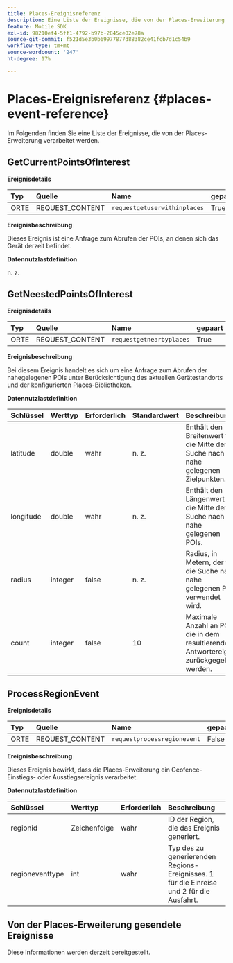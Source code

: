 ```yaml
---
title: Places-Ereignisreferenz
description: Eine Liste der Ereignisse, die von der Places-Erweiterung verarbeitet werden.
feature: Mobile SDK
exl-id: 98210ef4-5ff1-4792-b97b-2845ce02e78a
source-git-commit: f521d5e3b0b69977877d88382ce41fcb7d1c54b9
workflow-type: tm+mt
source-wordcount: '247'
ht-degree: 17%

---
```


# Places-Ereignisreferenz {#places-event-reference}

Im Folgenden finden Sie eine Liste der Ereignisse, die von der Places-Erweiterung verarbeitet werden.

## GetCurrentPointsOfInterest

**Ereignisdetails**

| Typ | Quelle | Name | gepaart |
| :--- | :--- | :--- | :--- |
| ORTE | REQUEST_CONTENT | `requestgetuserwithinplaces` | True |

**Ereignisbeschreibung**

Dieses Ereignis ist eine Anfrage zum Abrufen der POIs, an denen sich das Gerät derzeit befindet.

**Datennutzlastdefinition**

n. z.

## GetNeestedPointsOfInterest

**Ereignisdetails**

| Typ | Quelle | Name | gepaart |
| :--- | :--- | :--- | :--- |
| ORTE | REQUEST_CONTENT | `requestgetnearbyplaces` | True |

**Ereignisbeschreibung**

Bei diesem Ereignis handelt es sich um eine Anfrage zum Abrufen der nahegelegenen POIs unter Berücksichtigung des aktuellen Gerätestandorts und der konfigurierten Places-Bibliotheken.

**Datennutzlastdefinition**

| Schlüssel | Werttyp | Erforderlich | Standardwert | Beschreibung |
| :--- | :--- | :--- | :--- | :--- |
| latitude | double | wahr | n. z. | Enthält den Breitenwert für die Mitte der Suche nach nahe gelegenen Zielpunkten. |
| longitude | double | wahr | n. z. | Enthält den Längenwert für die Mitte der Suche nach nahe gelegenen POIs. |
| radius | integer | false | n. z. | Radius, in Metern, der für die Suche nach nahe gelegenen POIs verwendet wird. |
| count | integer | false | 10 | Maximale Anzahl an POIs, die in dem resultierenden Antwortereignis zurückgegeben werden. |

## ProcessRegionEvent

**Ereignisdetails**

| Typ | Quelle | Name | gepaart |
| :--- | :--- | :--- | :--- |
| ORTE | REQUEST_CONTENT | `requestprocessregionevent` | False |

**Ereignisbeschreibung**

Dieses Ereignis bewirkt, dass die Places-Erweiterung ein Geofence-Einstiegs- oder Ausstiegsereignis verarbeitet.

**Datennutzlastdefinition**

| Schlüssel | Werttyp | Erforderlich | Beschreibung |
| :--- | :--- | :--- | :--- |
| regionid | Zeichenfolge | wahr | ID der Region, die das Ereignis generiert. |
| regioneventtype | int | wahr | Typ des zu generierenden Regions-Ereignisses. 1 für die Einreise und 2 für die Ausfahrt. |

## Von der Places-Erweiterung gesendete Ereignisse

Diese Informationen werden derzeit bereitgestellt.
